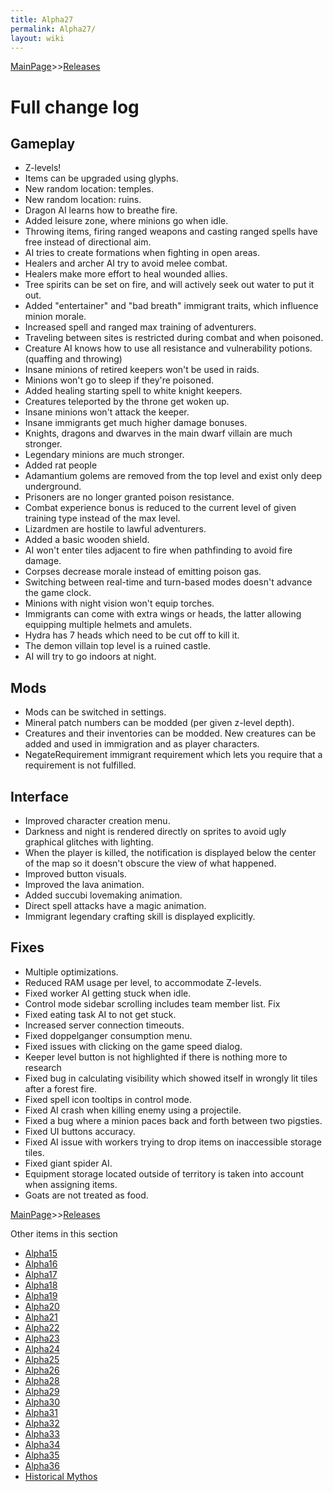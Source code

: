 ```yaml
---
title: Alpha27
permalink: Alpha27/
layout: wiki
---
```


[MainPage](/keeperrl_wiki/ "wikilink")>>[Releases](/keeperrl_wiki/Releases "wikilink")

Full change log
===============

Gameplay
--------

-   Z-levels!
-   Items can be upgraded using glyphs.
-   New random location: temples.
-   New random location: ruins.
-   Dragon AI learns how to breathe fire.
-   Added leisure zone, where minions go when idle.
-   Throwing items, firing ranged weapons and casting ranged spells have free instead of directional aim.
-   AI tries to create formations when fighting in open areas.
-   Healers and archer AI try to avoid melee combat.
-   Healers make more effort to heal wounded allies.
-   Tree spirits can be set on fire, and will actively seek out water to put it out.
-   Added "entertainer" and "bad breath" immigrant traits, which influence minion morale.
-   Increased spell and ranged max training of adventurers.
-   Traveling between sites is restricted during combat and when poisoned.
-   Creature AI knows how to use all resistance and vulnerability potions. (quaffing and throwing)
-   Insane minions of retired keepers won't be used in raids.
-   Minions won't go to sleep if they're poisoned.
-   Added healing starting spell to white knight keepers.
-   Creatures teleported by the throne get woken up.
-   Insane minions won't attack the keeper.
-   Insane immigrants get much higher damage bonuses.
-   Knights, dragons and dwarves in the main dwarf villain are much stronger.
-   Legendary minions are much stronger.
-   Added rat people
-   Adamantium golems are removed from the top level and exist only deep underground.
-   Prisoners are no longer granted poison resistance.
-   Combat experience bonus is reduced to the current level of given training type instead of the max level.
-   Lizardmen are hostile to lawful adventurers.
-   Added a basic wooden shield.
-   AI won't enter tiles adjacent to fire when pathfinding to avoid fire damage.
-   Corpses decrease morale instead of emitting poison gas.
-   Switching between real-time and turn-based modes doesn't advance the game clock.
-   Minions with night vision won't equip torches.
-   Immigrants can come with extra wings or heads, the latter allowing equipping multiple helmets and amulets.
-   Hydra has 7 heads which need to be cut off to kill it.
-   The demon villain top level is a ruined castle.
-   AI will try to go indoors at night.


Mods
----

-   Mods can be switched in settings.
-   Mineral patch numbers can be modded (per given z-level depth).
-   Creatures and their inventories can be modded. New creatures can be added and used in immigration and as player characters.
-   NegateRequirement immigrant requirement which lets you require that a requirement is not fulfilled.


Interface
---------

-   Improved character creation menu.
-   Darkness and night is rendered directly on sprites to avoid ugly graphical glitches with lighting.
-   When the player is killed, the notification is displayed below the center of the map so it doesn't obscure the view of what happened.
-   Improved button visuals.
-   Improved the lava animation.
-   Added succubi lovemaking animation.
-   Direct spell attacks have a magic animation.
-   Immigrant legendary crafting skill is displayed explicitly.


Fixes
-----
-   Multiple optimizations.
-   Reduced RAM usage per level, to accommodate Z-levels.
-   Fixed worker AI getting stuck when idle.
-   Control mode sidebar scrolling includes team member list. Fix
-   Fixed eating task AI to not get stuck.
-   Increased server connection timeouts.
-   Fixed doppelganger consumption menu.
-   Fixed issues with clicking on the game speed dialog.
-   Keeper level button is not highlighted if there is nothing more to research
-   Fixed bug in calculating visibility which showed itself in wrongly lit tiles after a forest fire.
-   Fixed spell icon tooltips in control mode.
-   Fixed AI crash when killing enemy using a projectile.
-   Fixed a bug where a minion paces back and forth between two pigsties.
-   Fixed UI buttons accuracy.
-   Fixed AI issue with workers trying to drop items on inaccessible storage tiles.
-   Fixed giant spider AI.
-   Equipment storage located outside of territory is taken into account when assigning items.
-   Goats are not treated as food.

[MainPage](/keeperrl_wiki/ "wikilink")>>[Releases](/keeperrl_wiki/Releases "wikilink")

Other items in this section
-    [Alpha15](/keeperrl_wiki/Alpha15 "wikilink")
-    [Alpha16](/keeperrl_wiki/Alpha16 "wikilink")
-    [Alpha17](/keeperrl_wiki/Alpha17 "wikilink")
-    [Alpha18](/keeperrl_wiki/Alpha18 "wikilink")
-    [Alpha19](/keeperrl_wiki/Alpha19 "wikilink")
-    [Alpha20](/keeperrl_wiki/Alpha20 "wikilink")
-    [Alpha21](/keeperrl_wiki/Alpha21 "wikilink")
-    [Alpha22](/keeperrl_wiki/Alpha22 "wikilink")
-    [Alpha23](/keeperrl_wiki/Alpha23 "wikilink")
-    [Alpha24](/keeperrl_wiki/Alpha24 "wikilink")
-    [Alpha25](/keeperrl_wiki/Alpha25 "wikilink")
-    [Alpha26](/keeperrl_wiki/Alpha26 "wikilink")
-    [Alpha28](/keeperrl_wiki/Alpha28 "wikilink")
-    [Alpha29](/keeperrl_wiki/Alpha29 "wikilink")
-    [Alpha30](/keeperrl_wiki/Alpha30 "wikilink")
-    [Alpha31](/keeperrl_wiki/Alpha31 "wikilink")
-    [Alpha32](/keeperrl_wiki/Alpha32 "wikilink")
-    [Alpha33](/keeperrl_wiki/Alpha33 "wikilink")
-    [Alpha34](/keeperrl_wiki/Alpha34 "wikilink")
-    [Alpha35](/keeperrl_wiki/Alpha35 "wikilink")
-    [Alpha36](/keeperrl_wiki/Alpha36 "wikilink")
-    [Historical Mythos](/keeperrl_wiki/Historical_Mythos "wikilink")
